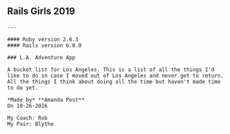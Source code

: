 ## Rails Girls 2019 
    
    ---
    
    #### Ruby version 2.6.3
    #### Rails version 6.0.0

    ### L.A. Adventure App
    
    A bucket list for Los Angeles. This is a list of all the things I'd like to do in case I moved out of Los Angeles and never got to return. All the things I think about doing all the time but haven't made time to do yet.
    
    *Made by* **Amanda Post**  
    On 10-26-2016  
    
    My Coach: Rob
    My Pair: Blythe